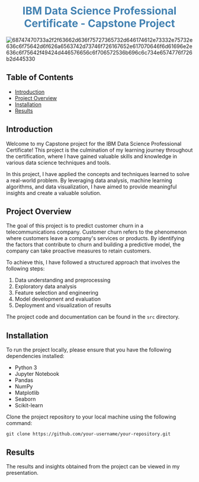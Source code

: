<h1 style="text-align: center; color: #4382B2;">IBM Data Science Professional Certificate - Capstone Project</h1>

![68747470733a2f2f63662d636f75727365732d646174612e73332e75732e636c6f75642d6f626a6563742d73746f726167652e617070646f6d61696e2e636c6f75642f49424d446576656c6f706572536b696c6c734e6574776f726b2d445330](https://github.com/kralchris/Data-Science-IBM/assets/90260861/02372e6c-27b2-4229-9749-fb1604c15a2e)

<h2>Table of Contents</h2>

<ul>
  <li><a href="#introduction">Introduction</a></li>
  <li><a href="#project-overview">Project Overview</a></li>
  <li><a href="#installation">Installation</a></li>
  <li><a href="#results">Results</a></li>
</ul>

<h2 id="introduction">Introduction</h2>

<p>Welcome to my Capstone project for the IBM Data Science Professional Certificate! This project is the culmination of my learning journey throughout the certification, where I have gained valuable skills and knowledge in various data science techniques and tools.</p>

<p>In this project, I have applied the concepts and techniques learned to solve a real-world problem. By leveraging data analysis, machine learning algorithms, and data visualization, I have aimed to provide meaningful insights and create a valuable solution.</p>

<h2 id="project-overview">Project Overview</h2>

<p>The goal of this project is to predict customer churn in a telecommunications company. Customer churn refers to the phenomenon where customers leave a company's services or products. By identifying the factors that contribute to churn and building a predictive model, the company can take proactive measures to retain customers.</p>

<p>To achieve this, I have followed a structured approach that involves the following steps:</p>

<ol>
  <li>Data understanding and preprocessing</li>
  <li>Exploratory data analysis</li>
  <li>Feature selection and engineering</li>
  <li>Model development and evaluation</li>
  <li>Deployment and visualization of results</li>
</ol>

<p>The project code and documentation can be found in the <code>src</code> directory.</p>

<h2 id="installation">Installation</h2>

<p>To run the project locally, please ensure that you have the following dependencies installed:</p>

<ul>
  <li>Python 3</li>
  <li>Jupyter Notebook</li>
  <li>Pandas</li>
  <li>NumPy</li>
  <li>Matplotlib</li>
  <li>Seaborn</li>
  <li>Scikit-learn</li>
</ul>

<p>Clone the project repository to your local machine using the following command:</p>

<pre><code>git clone https://github.com/your-username/your-repository.git
</code></pre>

<h2 id="results">Results</h2>

<p>The results and insights obtained from the project can be viewed in my presentation.</p>
